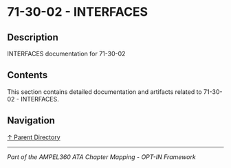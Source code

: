 # 71-30-02 - INTERFACES

## Description

INTERFACES documentation for 71-30-02

## Contents

This section contains detailed documentation and artifacts related to 71-30-02 - INTERFACES.

## Navigation

[↑ Parent Directory](../README.md)

---

*Part of the AMPEL360 ATA Chapter Mapping - OPT-IN Framework*
